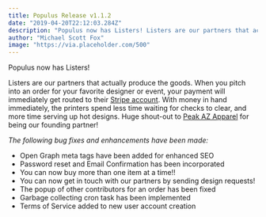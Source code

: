 ```yaml
---
title: Populus Release v1.1.2
date: "2019-04-20T22:12:03.284Z"
description: "Populus now has Listers! Listers are our partners that actually produce the goods. When you pitch into an order for your favorite designer or event, your payment will immediately get routed to their Stripe..."
author: "Michael Scott Fox"
image: "https://via.placeholder.com/500"
---
```


Populus now has Listers! 

Listers are our partners that actually produce the goods. When you pitch into an order for your favorite designer or event, your payment will immediately get routed to their [Stripe account](https://stripe.com/connect). With money in hand immediately, the printers spend less time waiting for checks to clear, and more time serving up hot designs. Huge shout-out to [Peak AZ Apparel](https://peakazapparel.com) for being our founding partner!

*The following bug fixes and enhancements have been made:*
 - Open Graph meta tags have been added for enhanced SEO
 - Password reset and Email Confirmation has been incorporated
 - You can now buy more than one item at a time!!
 - You can now get in touch with our partners by sending design requests!
 - The popup of other contributors for an order has been fixed
 - Garbage collecting cron task has been implemented
 - Terms of Service added to new user account creation
